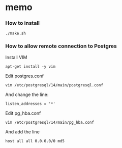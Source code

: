 # memo

### How to install
```
./make.sh
```

### How to allow remote connection to Postgres
Install VIM
```
apt-get install -y vim
```
Edit postgres.conf
```
vim /etc/postgresql/14/main/postgresql.conf
```
And change the line:
```
listen_addresses = '*'
```
Edit pg_hba.conf
```
vim /etc/postgresql/14/main/pg_hba.conf
```
And add the line
```
host all all 0.0.0.0/0 md5
```
